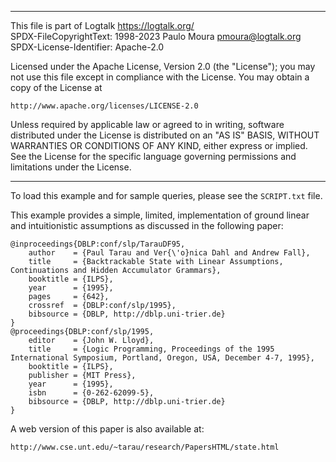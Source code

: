 ________________________________________________________________________

This file is part of Logtalk <https://logtalk.org/>  
SPDX-FileCopyrightText: 1998-2023 Paulo Moura <pmoura@logtalk.org>  
SPDX-License-Identifier: Apache-2.0

Licensed under the Apache License, Version 2.0 (the "License");
you may not use this file except in compliance with the License.
You may obtain a copy of the License at

    http://www.apache.org/licenses/LICENSE-2.0

Unless required by applicable law or agreed to in writing, software
distributed under the License is distributed on an "AS IS" BASIS,
WITHOUT WARRANTIES OR CONDITIONS OF ANY KIND, either express or implied.
See the License for the specific language governing permissions and
limitations under the License.
________________________________________________________________________


To load this example and for sample queries, please see the `SCRIPT.txt`
file.

This example provides a simple, limited, implementation of ground linear
and intuitionistic assumptions as discussed in the following paper:

	@inproceedings{DBLP:conf/slp/TarauDF95,
		author    = {Paul Tarau and Ver{\'o}nica Dahl and Andrew Fall},
		title     = {Backtrackable State with Linear Assumptions, Continuations and Hidden Accumulator Grammars},
		booktitle = {ILPS},
		year      = {1995},
		pages     = {642},
		crossref  = {DBLP:conf/slp/1995},
		bibsource = {DBLP, http://dblp.uni-trier.de}
	}
	@proceedings{DBLP:conf/slp/1995,
		editor    = {John W. Lloyd},
		title     = {Logic Programming, Proceedings of the 1995 International Symposium, Portland, Oregon, USA, December 4-7, 1995},
		booktitle = {ILPS},
		publisher = {MIT Press},
		year      = {1995},
		isbn      = {0-262-62099-5},
		bibsource = {DBLP, http://dblp.uni-trier.de}
	}

A web version of this paper is also available at:

	http://www.cse.unt.edu/~tarau/research/PapersHTML/state.html
